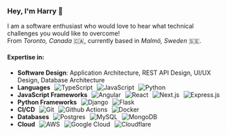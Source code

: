 ### Hey, I'm Harry 👋

I am a software enthusiast who would love to hear what technical challenges you would like to overcome!  
From _Toronto, Canada_ 🇨🇦, currently based in _Malmö, Sweden_ 🇸🇪.

#### Expertise in:

<ul>
  <li><strong>Software Design</strong>: Application Architecture, REST API Design, UI/UX Design, Database Architecture</li>

  <li>
    <div style="display: flex; align-items: center; gap: 10px;">
      <strong>Languages</strong>
      <img src="https://img.shields.io/badge/TypeScript-007ACC?logo=typescript&logoColor=white" alt="TypeScript" />
      <img src="https://img.shields.io/badge/JavaScript-F7DF1E?logo=javascript&logoColor=black" alt="JavaScript" />
      <img src="https://img.shields.io/badge/Python-3776AB?logo=python&logoColor=white" alt="Python" />
    </div>
  </li>

  <li>
    <div style="display: flex; align-items: center; gap: 10px;">
      <strong>JavaScript Frameworks</strong>
      <img src="https://img.shields.io/badge/Angular-%23DD0031.svg?logo=angular&logoColor=white" alt="Angular" />
      <img src="https://img.shields.io/badge/React-%2320232a.svg?logo=react&logoColor=%2361DAFB" alt="React" />
      <img src="https://img.shields.io/badge/Next.js-black?logo=next.js&logoColor=white" alt="Next.js" />
      <img src="https://img.shields.io/badge/Express.js-%23404d59.svg?logo=express&logoColor=%2361DAFB" alt="Express.js" />
    </div>
  </li>

  <li>
    <div style="display: flex; align-items: center; gap: 10px;">
      <strong>Python Frameworks</strong>
      <img src="https://img.shields.io/badge/Django-%23092E20.svg?logo=django&logoColor=white" alt="Django" />
      <img src="https://img.shields.io/badge/Flask-000?logo=flask&logoColor=fff" alt="Flask" />
    </div>
  </li>

  <li>
    <div style="display: flex; align-items: center; gap: 10px;">
      <strong>CI/CD</strong>
      <img src="https://img.shields.io/badge/Git-F05032?logo=git&logoColor=white" alt="Git" />
      <img src="https://img.shields.io/badge/GitHub_Actions-2088FF?logo=github-actions&logoColor=white" alt="Github Actions" />
      <img src="https://img.shields.io/badge/Docker-2496ED?logo=docker&logoColor=white" alt="Docker" />
    </div>
  </li>

  <li>
    <div style="display: flex; align-items: center; gap: 10px;">
      <strong>Databases</strong>
      <img src="https://img.shields.io/badge/PostgreSQL-4169E1?logo=postgresql&logoColor=white" alt="Postgres" />
      <img src="https://img.shields.io/badge/MySQL-4479A1?logo=mysql&logoColor=white" alt="MySQL" />
      <img src="https://img.shields.io/badge/MongoDB-47A248?logo=mongodb&logoColor=white" alt="MongoDB" />
    </div>
  </li>

  <li>
    <div style="display: flex; align-items: center; gap: 10px;">
      <strong>Cloud</strong>
      <img src="https://img.shields.io/badge/AWS-%23FF9900.svg?logo=amazon-web-services&logoColor=white" alt="AWS" />
      <img src="https://img.shields.io/badge/Google%20Cloud-%234285F4.svg?logo=google-cloud&logoColor=white" alt="Google Cloud" />
      <img src="https://img.shields.io/badge/Cloudflare-F38020?logo=Cloudflare&logoColor=white" alt="Cloudflare" />
    </div>
  </li>
</ul>
